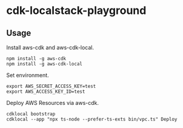 # cdk-localstack-playground

## Usage

Install aws-cdk and aws-cdk-local.

```shell
npm install -g aws-cdk
npm install -g aws-cdk-local
```

Set environment.

```shell
export AWS_SECRET_ACCESS_KEY=test
export AWS_ACCESS_KEY_ID=test
```

Deploy AWS Resources via aws-cdk.

```shell
cdklocal bootstrap
cdklocal --app "npx ts-node --prefer-ts-exts bin/vpc.ts" Deploy
```
